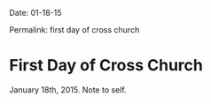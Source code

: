 
Date: 01-18-15

Permalink: first day of cross church

# First Day of Cross Church

January 18th, 2015. Note to self.
